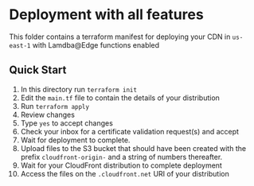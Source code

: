 # Deployment with all features

This folder contains a terraform manifest for deploying your CDN in `us-east-1` with Lamdba@Edge functions enabled

## Quick Start

1. In this directory run `terraform init`
1. Edit the `main.tf` file to contain the details of your distribution
1. Run `terraform apply`
1. Review changes
1. Type `yes` to accept changes
1. Check your inbox for a certificate validation request(s) and accept
1. Wait for deployment to complete.
1. Upload files to the S3 bucket that should have been created with the prefix `cloudfront-origin-` and a string of numbers thereafter.
1. Wait for your CloudFront distribution to complete deployment
1. Access the files on the `.cloudfront.net` URI of your distribution


